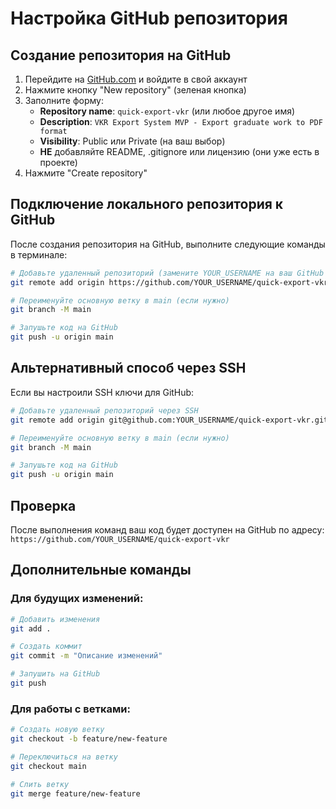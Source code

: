 # Настройка GitHub репозитория

## Создание репозитория на GitHub

1. Перейдите на [GitHub.com](https://github.com) и войдите в свой аккаунт
2. Нажмите кнопку "New repository" (зеленая кнопка)
3. Заполните форму:
   - **Repository name**: `quick-export-vkr` (или любое другое имя)
   - **Description**: `VKR Export System MVP - Export graduate work to PDF format`
   - **Visibility**: Public или Private (на ваш выбор)
   - **НЕ** добавляйте README, .gitignore или лицензию (они уже есть в проекте)
4. Нажмите "Create repository"

## Подключение локального репозитория к GitHub

После создания репозитория на GitHub, выполните следующие команды в терминале:

```bash
# Добавьте удаленный репозиторий (замените YOUR_USERNAME на ваш GitHub username)
git remote add origin https://github.com/YOUR_USERNAME/quick-export-vkr.git

# Переименуйте основную ветку в main (если нужно)
git branch -M main

# Запушьте код на GitHub
git push -u origin main
```

## Альтернативный способ через SSH

Если вы настроили SSH ключи для GitHub:

```bash
# Добавьте удаленный репозиторий через SSH
git remote add origin git@github.com:YOUR_USERNAME/quick-export-vkr.git

# Переименуйте основную ветку в main (если нужно)
git branch -M main

# Запушьте код на GitHub
git push -u origin main
```

## Проверка

После выполнения команд ваш код будет доступен на GitHub по адресу:
`https://github.com/YOUR_USERNAME/quick-export-vkr`

## Дополнительные команды

### Для будущих изменений:
```bash
# Добавить изменения
git add .

# Создать коммит
git commit -m "Описание изменений"

# Запушить на GitHub
git push
```

### Для работы с ветками:
```bash
# Создать новую ветку
git checkout -b feature/new-feature

# Переключиться на ветку
git checkout main

# Слить ветку
git merge feature/new-feature
```

